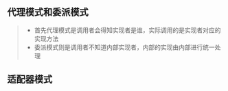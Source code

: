 

## 代理模式和委派模式
> - 首先代理模式是调用者会得知实现者是谁，实际调用的是实现者对应的实现方法
> - 委派模式则是调用者不知道内部实现者，内部的实现由内部进行统一处理

## 适配器模式

